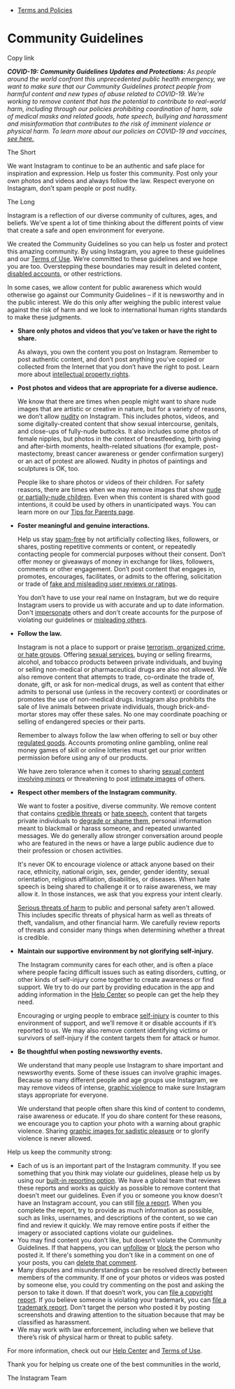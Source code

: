 *   [Terms and Policies](https://help.instagram.com/1417489251945243/?helpref=breadcrumb)

Community Guidelines
====================

Copy link

_**COVID-19: Community Guidelines Updates and Protections:** As people around the world confront this unprecedented public health emergency, we want to make sure that our Community Guidelines protect people from harmful content and new types of abuse related to COVID-19. We’re working to remove content that has the potential to contribute to real-world harm, including through our policies prohibiting coordination of harm, sale of medical masks and related goods, hate speech, bullying and harassment and misinformation that contributes to the risk of imminent violence or physical harm. To learn more about our policies on COVID-19 and vaccines, [see here.](https://help.instagram.com/697825587576762?helpref=faq_content)_

The Short

We want Instagram to continue to be an authentic and safe place for inspiration and expression. Help us foster this community. Post only your own photos and videos and always follow the law. Respect everyone on Instagram, don’t spam people or post nudity.

The Long

Instagram is a reflection of our diverse community of cultures, ages, and beliefs. We’ve spent a lot of time thinking about the different points of view that create a safe and open environment for everyone.

We created the Community Guidelines so you can help us foster and protect this amazing community. By using Instagram, you agree to these guidelines and our [Terms of Use](https://www.instagram.com/legal/terms). We’re committed to these guidelines and we hope you are too. Overstepping these boundaries may result in deleted content, [disabled accounts](https://help.instagram.com/366993040048856?helpref=faq_content), or other restrictions.

In some cases, we allow content for public awareness which would otherwise go against our Community Guidelines – if it is newsworthy and in the public interest. We do this only after weighing the public interest value against the risk of harm and we look to international human rights standards to make these judgments.

*   **Share only photos and videos that you’ve taken or have the right to share.**
    
    As always, you own the content you post on Instagram. Remember to post authentic content, and don’t post anything you’ve copied or collected from the Internet that you don’t have the right to post. Learn more about [intellectual property rights](https://help.instagram.com/126382350847838?helpref=faq_content).
    
*   **Post photos and videos that are appropriate for a diverse audience.**
    
    We know that there are times when people might want to share nude images that are artistic or creative in nature, but for a variety of reasons, we don’t allow [nudity](https://l.instagram.com/?u=https%3A%2F%2Fwww.facebook.com%2Fcommunitystandards%2Fadult_nudity_sexual_activity&e=AT2wUpXvTuqCTRRqIgMumo2LzIML8Q-1B3qaG2UBuJzNsg3njZswz6NxuIbAew5buh1NrLtONeOobJu8yyWWwLggi6eJUVzDL8owkkRI0kVPC1ImwStNCaMJ__NWrDYe4wDqC6xMoQjdhcga8oLt0A) on Instagram. This includes photos, videos, and some digitally-created content that show sexual intercourse, genitals, and close-ups of fully-nude buttocks. It also includes some photos of female nipples, but photos in the context of breastfeeding, birth giving and after-birth moments, health-related situations (for example, post-mastectomy, breast cancer awareness or gender confirmation surgery) or an act of protest are allowed. Nudity in photos of paintings and sculptures is OK, too.
    
    People like to share photos or videos of their children. For safety reasons, there are times when we may remove images that show [nude or partially-nude children](https://l.instagram.com/?u=https%3A%2F%2Fwww.facebook.com%2Fcommunitystandards%2Fchild_nudity_sexual_exploitation&e=AT2wUpXvTuqCTRRqIgMumo2LzIML8Q-1B3qaG2UBuJzNsg3njZswz6NxuIbAew5buh1NrLtONeOobJu8yyWWwLggi6eJUVzDL8owkkRI0kVPC1ImwStNCaMJ__NWrDYe4wDqC6xMoQjdhcga8oLt0A). Even when this content is shared with good intentions, it could be used by others in unanticipated ways. You can learn more on our [Tips for Parents page](https://help.instagram.com/154475974694511/?helpref=faq_content).
    
*   **Foster meaningful and genuine interactions.**
    
    Help us stay [spam-free](https://l.instagram.com/?u=https%3A%2F%2Fwww.facebook.com%2Fcommunitystandards%2Fspam&e=AT2wUpXvTuqCTRRqIgMumo2LzIML8Q-1B3qaG2UBuJzNsg3njZswz6NxuIbAew5buh1NrLtONeOobJu8yyWWwLggi6eJUVzDL8owkkRI0kVPC1ImwStNCaMJ__NWrDYe4wDqC6xMoQjdhcga8oLt0A) by not artificially collecting likes, followers, or shares, posting repetitive comments or content, or repeatedly contacting people for commercial purposes without their consent. Don’t offer money or giveaways of money in exchange for likes, followers, comments or other engagement. Don’t post content that engages in, promotes, encourages, facilitates, or admits to the offering, solicitation or trade of [fake and misleading user reviews or ratings](https://l.instagram.com/?u=https%3A%2F%2Fwww.facebook.com%2Fcommunitystandards%2Ffraud_deception&e=AT2wUpXvTuqCTRRqIgMumo2LzIML8Q-1B3qaG2UBuJzNsg3njZswz6NxuIbAew5buh1NrLtONeOobJu8yyWWwLggi6eJUVzDL8owkkRI0kVPC1ImwStNCaMJ__NWrDYe4wDqC6xMoQjdhcga8oLt0A).
    
    You don’t have to use your real name on Instagram, but we do require Instagram users to provide us with accurate and up to date information. Don't [impersonate](https://l.instagram.com/?u=https%3A%2F%2Fwww.facebook.com%2Fcommunitystandards%2Fmisrepresentation&e=AT2wUpXvTuqCTRRqIgMumo2LzIML8Q-1B3qaG2UBuJzNsg3njZswz6NxuIbAew5buh1NrLtONeOobJu8yyWWwLggi6eJUVzDL8owkkRI0kVPC1ImwStNCaMJ__NWrDYe4wDqC6xMoQjdhcga8oLt0A) others and don't create accounts for the purpose of violating our guidelines or [misleading others](https://l.instagram.com/?u=https%3A%2F%2Ftransparency.fb.com%2Fpolicies%2Fcommunity-standards%2Finauthentic-behavior%2F&e=AT2wUpXvTuqCTRRqIgMumo2LzIML8Q-1B3qaG2UBuJzNsg3njZswz6NxuIbAew5buh1NrLtONeOobJu8yyWWwLggi6eJUVzDL8owkkRI0kVPC1ImwStNCaMJ__NWrDYe4wDqC6xMoQjdhcga8oLt0A).
    
*   **Follow the law.**
    
    Instagram is not a place to support or praise [terrorism, organized crime, or hate groups](https://l.instagram.com/?u=https%3A%2F%2Fwww.facebook.com%2Fcommunitystandards%2Fdangerous_individuals_organizations&e=AT2wUpXvTuqCTRRqIgMumo2LzIML8Q-1B3qaG2UBuJzNsg3njZswz6NxuIbAew5buh1NrLtONeOobJu8yyWWwLggi6eJUVzDL8owkkRI0kVPC1ImwStNCaMJ__NWrDYe4wDqC6xMoQjdhcga8oLt0A). Offering [sexual services](https://l.instagram.com/?u=https%3A%2F%2Fwww.facebook.com%2Fcommunitystandards%2Fsexual_solicitation&e=AT2wUpXvTuqCTRRqIgMumo2LzIML8Q-1B3qaG2UBuJzNsg3njZswz6NxuIbAew5buh1NrLtONeOobJu8yyWWwLggi6eJUVzDL8owkkRI0kVPC1ImwStNCaMJ__NWrDYe4wDqC6xMoQjdhcga8oLt0A), buying or selling firearms, alcohol, and tobacco products between private individuals, and buying or selling non-medical or pharmaceutical drugs are also not allowed. We also remove content that attempts to trade, co-ordinate the trade of, donate, gift, or ask for non-medical drugs, as well as content that either admits to personal use (unless in the recovery context) or coordinates or promotes the use of non-medical drugs. Instagram also prohibits the sale of live animals between private individuals, though brick-and-mortar stores may offer these sales. No one may coordinate poaching or selling of endangered species or their parts.
    
    Remember to always follow the law when offering to sell or buy other [regulated goods](https://l.instagram.com/?u=https%3A%2F%2Fwww.facebook.com%2Fcommunitystandards%2Fregulated_goods&e=AT2wUpXvTuqCTRRqIgMumo2LzIML8Q-1B3qaG2UBuJzNsg3njZswz6NxuIbAew5buh1NrLtONeOobJu8yyWWwLggi6eJUVzDL8owkkRI0kVPC1ImwStNCaMJ__NWrDYe4wDqC6xMoQjdhcga8oLt0A). Accounts promoting online gambling, online real money games of skill or online lotteries must get our prior written permission before using any of our products.
    
    We have zero tolerance when it comes to sharing [sexual content involving minors](https://l.instagram.com/?u=https%3A%2F%2Fwww.facebook.com%2Fcommunitystandards%2Fchild_nudity_sexual_exploitation&e=AT2wUpXvTuqCTRRqIgMumo2LzIML8Q-1B3qaG2UBuJzNsg3njZswz6NxuIbAew5buh1NrLtONeOobJu8yyWWwLggi6eJUVzDL8owkkRI0kVPC1ImwStNCaMJ__NWrDYe4wDqC6xMoQjdhcga8oLt0A) or threatening to post [intimate images](https://l.instagram.com/?u=https%3A%2F%2Fwww.facebook.com%2Fcommunitystandards%2Fsexual_exploitation_adults&e=AT2wUpXvTuqCTRRqIgMumo2LzIML8Q-1B3qaG2UBuJzNsg3njZswz6NxuIbAew5buh1NrLtONeOobJu8yyWWwLggi6eJUVzDL8owkkRI0kVPC1ImwStNCaMJ__NWrDYe4wDqC6xMoQjdhcga8oLt0A) of others.
    
*   **Respect other members of the Instagram community.**
    
    We want to foster a positive, diverse community. We remove content that contains [credible threats](https://l.instagram.com/?u=https%3A%2F%2Fwww.facebook.com%2Fcommunitystandards%2Fcredible_violence&e=AT2wUpXvTuqCTRRqIgMumo2LzIML8Q-1B3qaG2UBuJzNsg3njZswz6NxuIbAew5buh1NrLtONeOobJu8yyWWwLggi6eJUVzDL8owkkRI0kVPC1ImwStNCaMJ__NWrDYe4wDqC6xMoQjdhcga8oLt0A) or [hate speech](https://l.instagram.com/?u=https%3A%2F%2Fwww.facebook.com%2Fcommunitystandards%2Fhate_speech&e=AT2wUpXvTuqCTRRqIgMumo2LzIML8Q-1B3qaG2UBuJzNsg3njZswz6NxuIbAew5buh1NrLtONeOobJu8yyWWwLggi6eJUVzDL8owkkRI0kVPC1ImwStNCaMJ__NWrDYe4wDqC6xMoQjdhcga8oLt0A), content that targets private individuals to [degrade or shame them](https://l.instagram.com/?u=https%3A%2F%2Fwww.facebook.com%2Fcommunitystandards%2Fbullying&e=AT2wUpXvTuqCTRRqIgMumo2LzIML8Q-1B3qaG2UBuJzNsg3njZswz6NxuIbAew5buh1NrLtONeOobJu8yyWWwLggi6eJUVzDL8owkkRI0kVPC1ImwStNCaMJ__NWrDYe4wDqC6xMoQjdhcga8oLt0A), personal information meant to blackmail or harass someone, and repeated unwanted messages. We do generally allow stronger conversation around people who are featured in the news or have a large public audience due to their profession or chosen activities.
    
    It's never OK to encourage violence or attack anyone based on their race, ethnicity, national origin, sex, gender, gender identity, sexual orientation, religious affiliation, disabilities, or diseases. When hate speech is being shared to challenge it or to raise awareness, we may allow it. In those instances, we ask that you express your intent clearly.
    
    [Serious threats of harm](https://l.instagram.com/?u=https%3A%2F%2Fwww.facebook.com%2Fcommunitystandards%2Fcredible_violence&e=AT2wUpXvTuqCTRRqIgMumo2LzIML8Q-1B3qaG2UBuJzNsg3njZswz6NxuIbAew5buh1NrLtONeOobJu8yyWWwLggi6eJUVzDL8owkkRI0kVPC1ImwStNCaMJ__NWrDYe4wDqC6xMoQjdhcga8oLt0A) to public and personal safety aren't allowed. This includes specific threats of physical harm as well as threats of theft, vandalism, and other financial harm. We carefully review reports of threats and consider many things when determining whether a threat is credible.
    
*   **Maintain our supportive environment by not glorifying self-injury.**
    
    The Instagram community cares for each other, and is often a place where people facing difficult issues such as eating disorders, cutting, or other kinds of self-injury come together to create awareness or find support. We try to do our part by providing education in the app and adding information in the [Help Center](https://help.instagram.com/) so people can get the help they need.
    
    Encouraging or urging people to embrace [self-injury](https://l.instagram.com/?u=https%3A%2F%2Fwww.facebook.com%2Fcommunitystandards%2Fsuicide_self_injury_violence&e=AT2wUpXvTuqCTRRqIgMumo2LzIML8Q-1B3qaG2UBuJzNsg3njZswz6NxuIbAew5buh1NrLtONeOobJu8yyWWwLggi6eJUVzDL8owkkRI0kVPC1ImwStNCaMJ__NWrDYe4wDqC6xMoQjdhcga8oLt0A) is counter to this environment of support, and we’ll remove it or disable accounts if it’s reported to us. We may also remove content identifying victims or survivors of self-injury if the content targets them for attack or humor.
    
*   **Be thoughtful when posting newsworthy events.**
    
    We understand that many people use Instagram to share important and newsworthy events. Some of these issues can involve graphic images. Because so many different people and age groups use Instagram, we may remove videos of intense, [graphic violence](https://l.instagram.com/?u=https%3A%2F%2Fwww.facebook.com%2Fcommunitystandards%2Fgraphic_violence&e=AT2wUpXvTuqCTRRqIgMumo2LzIML8Q-1B3qaG2UBuJzNsg3njZswz6NxuIbAew5buh1NrLtONeOobJu8yyWWwLggi6eJUVzDL8owkkRI0kVPC1ImwStNCaMJ__NWrDYe4wDqC6xMoQjdhcga8oLt0A) to make sure Instagram stays appropriate for everyone.
    
    We understand that people often share this kind of content to condemn, raise awareness or educate. If you do share content for these reasons, we encourage you to caption your photo with a warning about graphic violence. Sharing [graphic images for sadistic pleasure](https://l.instagram.com/?u=https%3A%2F%2Fwww.facebook.com%2Fcommunitystandards%2Fcruel_insensitive&e=AT2wUpXvTuqCTRRqIgMumo2LzIML8Q-1B3qaG2UBuJzNsg3njZswz6NxuIbAew5buh1NrLtONeOobJu8yyWWwLggi6eJUVzDL8owkkRI0kVPC1ImwStNCaMJ__NWrDYe4wDqC6xMoQjdhcga8oLt0A) or to glorify violence is never allowed.
    

Help us keep the community strong:

*   Each of us is an important part of the Instagram community. If you see something that you think may violate our guidelines, please help us by using our [built-in reporting option](https://help.instagram.com/165828726894770?helpref=faq_content). We have a global team that reviews these reports and works as quickly as possible to remove content that doesn’t meet our guidelines. Even if you or someone you know doesn’t have an Instagram account, you can still [file a report](https://help.instagram.com/contact/383679321740945). When you complete the report, try to provide as much information as possible, such as links, usernames, and descriptions of the content, so we can find and review it quickly. We may remove entire posts if either the imagery or associated captions violate our guidelines.
*   You may find content you don’t like, but doesn’t violate the Community Guidelines. If that happens, you can [unfollow](https://help.instagram.com/286340048138725?helpref=faq_content) or [block](https://help.instagram.com/426700567389543/?helpref=faq_content) the person who posted it. If there's something you don't like in a comment on one of your posts, you can [delete that comment](https://help.instagram.com/289098941190483?helpref=faq_content).
*   Many disputes and misunderstandings can be resolved directly between members of the community. If one of your photos or videos was posted by someone else, you could try commenting on the post and asking the person to take it down. If that doesn’t work, you can [file a copyright report](https://help.instagram.com/126382350847838?helpref=faq_content). If you believe someone is violating your trademark, you can [file a trademark report](https://help.instagram.com/222826637847963?helpref=faq_content). Don't target the person who posted it by posting screenshots and drawing attention to the situation because that may be classified as harassment.
*   We may work with law enforcement, including when we believe that there’s risk of physical harm or threat to public safety.

For more information, check out our [Help Center](https://help.instagram.com/) and [Terms of Use](https://l.instagram.com/?u=http%3A%2F%2Finstagram.com%2Flegal%2Fterms%2F%23&e=AT2wUpXvTuqCTRRqIgMumo2LzIML8Q-1B3qaG2UBuJzNsg3njZswz6NxuIbAew5buh1NrLtONeOobJu8yyWWwLggi6eJUVzDL8owkkRI0kVPC1ImwStNCaMJ__NWrDYe4wDqC6xMoQjdhcga8oLt0A).

Thank you for helping us create one of the best communities in the world,

The Instagram Team